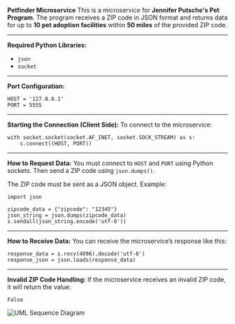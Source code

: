 

**Petfinder Microservice**
This is a microservice for **Jennifer Putsche's Pet Program**.
The program receives a ZIP code in JSON format and returns data for up to **10 pet adoption facilities** within **50 miles** of the provided ZIP code.

---

**Required Python Libraries:**

* `json`
* `socket`

---

**Port Configuration:**

```
HOST = '127.0.0.1'  
PORT = 5555
```

---

**Starting the Connection (Client Side):**
To connect to the microservice:

```
with socket.socket(socket.AF_INET, socket.SOCK_STREAM) as s:  
    s.connect((HOST, PORT))
```

---

**How to Request Data:**
You must connect to `HOST` and `PORT` using Python sockets.
Then send a ZIP code using `json.dumps()`.

The ZIP code must be sent as a JSON object. Example:

```
import json

zipcode_data = {"zipcode": "12345"}  
json_string = json.dumps(zipcode_data)  
s.sendall(json_string.encode('utf-8'))
```

---

**How to Receive Data:**
You can receive the microservice’s response like this:

```
response_data = s.recv(4096).decode('utf-8')  
response_json = json.loads(response_data)
```

---

**Invalid ZIP Code Handling:**
If the microservice receives an invalid ZIP code, it will return the value:

```
False
```

![UML Sequence Diagram](diagram.png)

